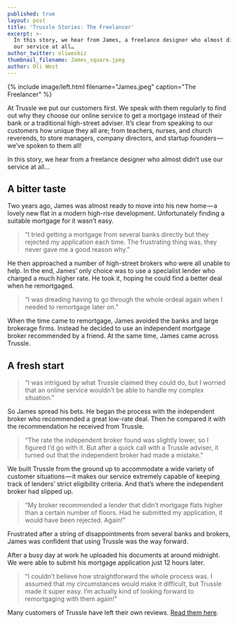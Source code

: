 ```yaml
---
published: true
layout: post
title: 'Trussle Stories: The Freelancer'
excerpt: >-
  In this story, we hear from James, a freelance designer who almost didn’t use
  our service at all…
author_twitter: oliwesbiz
thumbnail_filename: James_square.jpeg
author: Oli West
---
```

{% include image/left.html filename="James.jpeg" caption="The Freelancer" %}

At Trussle we put our customers first. We speak with them regularly to find out why they choose our online service to get a mortgage instead of their bank or a traditional high-street adviser.
It’s clear from speaking to our customers how unique they all are; from teachers, nurses, and church reverends, to store managers, company directors, and startup founders — we’ve spoken to them all!

In this story, we hear from a freelance designer who almost didn’t use our service at all…

## A bitter taste

Two years ago, James was almost ready to move into his new home — a lovely new flat in a modern high-rise development. Unfortunately finding a suitable mortgage for it wasn’t easy.

> “I tried getting a mortgage from several banks directly but they rejected my application each time. The frustrating thing was, they never gave me a good reason why.”

He then approached a number of high-street brokers who were all unable to help. In the end, James’ only choice was to use a specialist lender who charged a much higher rate. He took it, hoping he could find a better deal when he remortgaged.

> “I was dreading having to go through the whole ordeal again when I needed to remortgage later on.”

When the time came to remortgage, James avoided the banks and large brokerage firms. Instead he decided to use an independent mortgage broker recommended by a friend. At the same time, James came across Trussle.

## A fresh start

> “I was intrigued by what Trussle claimed they could do, but I worried that an online service wouldn’t be able to handle my complex situation.”

So James spread his bets. He began the process with the independent broker who recommended a great low-rate deal. Then he compared it with the recommendation he received from Trussle.

> “The rate the independent broker found was slightly lower, so I figured I’d go with it. But after a quick call with a Trussle adviser, it turned out that the independent broker had made a mistake.”

We built Trussle from the ground up to accommodate a wide variety of customer situations — it makes our service extremely capable of keeping track of lenders’ strict eligibility criteria. And that’s where the independent broker had slipped up.

> “My broker recommended a lender that didn’t mortgage flats higher than a certain number of floors. Had he submitted my application, it would have been rejected. Again!”

Frustrated after a string of disappointments from several banks and brokers, James was confident that using Trussle was the way forward.

After a busy day at work he uploaded his documents at around midnight. We were able to submit his mortgage application just 12 hours later.

> “I couldn’t believe how straightforward the whole process was. I assumed that my circumstances would make it difficult, but Trussle made it super easy. I’m actually kind of looking forward to remortgaging with them again!”

Many customers of Trussle have left their own reviews. [Read them here](https://uk.trustpilot.com/review/trussle.com).
